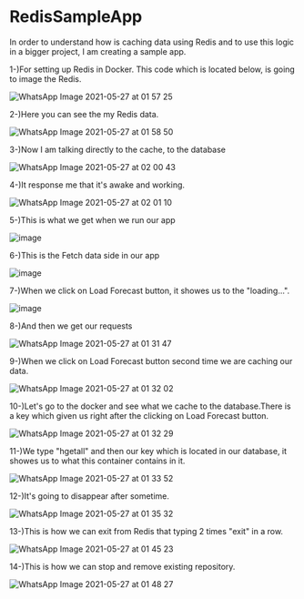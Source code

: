 ﻿# RedisSampleApp

In order to understand how is caching data using Redis and to use this logic in a bigger project, I am creating a sample app.

1-)For setting up Redis in Docker. This code which is located below, is going to image the Redis.

![WhatsApp Image 2021-05-27 at 01 57 25](https://user-images.githubusercontent.com/73940626/119746028-c040b900-be8f-11eb-936d-f7012bbf0a5b.jpeg)


2-)Here you can see the my Redis data.

![WhatsApp Image 2021-05-27 at 01 58 50](https://user-images.githubusercontent.com/73940626/119746120-fc741980-be8f-11eb-80d1-b8b1dfb0bbbd.jpeg)


3-)Now I am talking directly to the cache, to the database

![WhatsApp Image 2021-05-27 at 02 00 43](https://user-images.githubusercontent.com/73940626/119746175-23325000-be90-11eb-9f87-a4ca6541191c.jpeg)


4-)It response me that it's awake and working.

![WhatsApp Image 2021-05-27 at 02 01 10](https://user-images.githubusercontent.com/73940626/119746230-45c46900-be90-11eb-8a68-7dd5c5863a85.jpeg)


5-)This is what we get when we run our app

![image](https://user-images.githubusercontent.com/73940626/119743573-7903f980-be8a-11eb-9fb5-98b2c6fc8657.png)


6-)This is the Fetch data side in our app

![image](https://user-images.githubusercontent.com/73940626/119743631-9769f500-be8a-11eb-9723-17407ad34014.png)


7-)When we click on Load Forecast button, it showes us to the "loading...".

![image](https://user-images.githubusercontent.com/73940626/119743749-db5cfa00-be8a-11eb-80a5-e7ae2ca72b7b.png)


8-)And then we get our requests

![WhatsApp Image 2021-05-27 at 01 31 47](https://user-images.githubusercontent.com/73940626/119744255-e6645a00-be8b-11eb-9ff7-447668687a71.jpeg)


9-)When we click on Load Forecast button second time we are caching our data. 

![WhatsApp Image 2021-05-27 at 01 32 02](https://user-images.githubusercontent.com/73940626/119744323-0ac03680-be8c-11eb-99d9-fcf0cfb144a7.jpeg)


10-)Let's go to the docker and see what we cache to the database.There is a key which given us right after the clicking on Load Forecast button.

![WhatsApp Image 2021-05-27 at 01 32 29](https://user-images.githubusercontent.com/73940626/119744392-38a57b00-be8c-11eb-90ce-bf9c92c2f999.jpeg)


11-)We type "hgetall" and then our key which is located in our database, it showes us to what this container contains in it. 

![WhatsApp Image 2021-05-27 at 01 33 52](https://user-images.githubusercontent.com/73940626/119744538-85895180-be8c-11eb-8731-93fbf58d4ea0.jpeg)


12-)It's going to disappear after sometime.

![WhatsApp Image 2021-05-27 at 01 35 32](https://user-images.githubusercontent.com/73940626/119744711-dac56300-be8c-11eb-8720-76191303ec82.jpeg)


13-)This is how we can exit from Redis that typing 2 times "exit" in a row. 

![WhatsApp Image 2021-05-27 at 01 45 23](https://user-images.githubusercontent.com/73940626/119745276-17de2500-be8e-11eb-9cfc-a4f48d66a16b.jpeg)


14-)This is how we can stop and remove existing repository.

![WhatsApp Image 2021-05-27 at 01 48 27](https://user-images.githubusercontent.com/73940626/119745341-36dcb700-be8e-11eb-9b2f-6857506139cb.jpeg)

